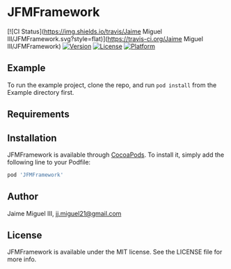 # JFMFramework

[![CI Status](https://img.shields.io/travis/Jaime Miguel III/JFMFramework.svg?style=flat)](https://travis-ci.org/Jaime Miguel III/JFMFramework)
[![Version](https://img.shields.io/cocoapods/v/JFMFramework.svg?style=flat)](https://cocoapods.org/pods/JFMFramework)
[![License](https://img.shields.io/cocoapods/l/JFMFramework.svg?style=flat)](https://cocoapods.org/pods/JFMFramework)
[![Platform](https://img.shields.io/cocoapods/p/JFMFramework.svg?style=flat)](https://cocoapods.org/pods/JFMFramework)

## Example

To run the example project, clone the repo, and run `pod install` from the Example directory first.

## Requirements

## Installation

JFMFramework is available through [CocoaPods](https://cocoapods.org). To install
it, simply add the following line to your Podfile:

```ruby
pod 'JFMFramework'
```

## Author

Jaime Miguel III, jj.miguel21@gmail.com

## License

JFMFramework is available under the MIT license. See the LICENSE file for more info.
